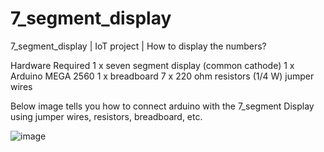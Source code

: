 # 7_segment_display
7_segment_display | IoT project | How to display the numbers?

Hardware Required
1 x seven segment display (common cathode)
1 x Arduino MEGA 2560
1 x breadboard
7 x 220 ohm resistors (1/4 W)
jumper wires

Below image tells you how to connect arduino with the 7_segment Display using jumper wires, resistors, breadboard, etc.

![image](https://user-images.githubusercontent.com/72218283/210946753-49f78f66-4449-405d-bbc5-7dca71c6acb6.png)
